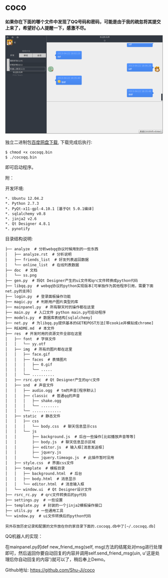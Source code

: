 coco
====

**如果你在下面的哪个文件中发现了QQ号码和密码，可能是由于我的疏忽将其提交上来了，希望好心人提醒一下，感激不尽。**

![](https://github.com/Shu-Ji/coco/raw/master/doc/ss.png)


独立二进制包[百度网盘下载](http://pan.baidu.com/share/link?shareid=526809&uk=3104301417#dir/path=%2Fcocoqq), 下载完成后执行:

    $ chmod +x cocoqq.bin
    $ ./cocoqq.bin

即可启动程序。

附：

开发环境:

    *. Ubuntu 12.04.2 
    *. Python 2.7.3
    *. PyQt-x11-gpl-4.10.1 [基于Qt 5.0.1编译]
    *. sqlalchemy v0.8
    *. jinja2 v2.6
    *. Qt Designer 4.8.1
    *. pynotify


目录结构说明:

    ├── analyze  # 分析webqq协议时候用到的一些东西
    │   ├── analyze.rst  # 分析说明
    │   ├── friends_list  # 好友列表返回数据
    │   └── online_list  # 在线列表数据
    ├── doc  # 文档
    │   └── ss.png
    ├── gen.py  # 将Qt Designer产生的ui文件和qrc文件转换成python代码
    ├── libqq.py  # webqq协议的python实现版本[可单独作为其他程序引用，需要下面net.py的支持]
    ├── login.py  # 登录面板操作功能
    ├── magic.py  # 判断用户图片类型的库
    ├── mainpanel.py  # 所有聊天时的操作都在这里
    ├── main.py  # 入口文件 python main.py可启动程序
    ├── models.py  # 数据库表结构[sqlalchemy]
    ├── net.py  # 为libqq.py提供基本的GET和POST方法[带cookie并模拟成chrome]
    ├── README.md  # 本文件
    ├── res  # 开发时用的资源文件全部在这里
    │   ├── font  # 字体文件
    │   │   └── yy.otf
    │   ├── img  # 所有的图片都在这里
    │   │   ├── face.gif
    │   │   ├── faces  # 表情图片
    │   │   │   ├── 0.gif
    │   │   │   └── .....
    │   │   └── ..........
    │   ├── rsrc.qrc  # Qt Designer产生的qrc文件
    │   ├── snd  # 声音文件
    │   │   ├── audio.ogg  # tm的声音[程序默认]
    │   │   ├── classic  # 普通qq的声音
    │   │   │   ├── shake.ogg
    │   │   │   └── ........
    │   │   └── .............
    │   ├── static  # 静态文件
    │   │   ├── css
    │   │   │   └── body.css  # 聊天信息显示css
    │   │   └── js
    │   │       ├── background.js  # 后台一些操作[比如播放声音等等]
    │   │       ├── body.js  # 聊天信息显示区域
    │   │       ├── editor.js  # 输入框[消息发送框]
    │   │       ├── jquery.js
    │   │       └── jquery.timeago.js  # 此插件暂时没用
    │   ├── style.css  # 界面css文件
    │   ├── template  # 模板目录
    │   │   ├── background.html  # 后台
    │   │   ├── body.html  # 消息显示
    │   │   └── editor.html  # 消息输入框
    │   └── window.ui  # Qt Designer设计文件
    ├── rsrc_rc.py  # qrc文件转换后的py代码
    ├── settings.py  # 一些设置
    ├── template.py  # 封装的一个jinja2模板操作接口
    ├── utils.py  # 一些通用工具
    └── window.py  # ui文件转换后的python代码

    另外存放历史记录和配置的文件放在你的家目录下面的.cocoqq.db中了[~/.cocoqq.db]
    
QQ机器人的实现：

在mainpanel.py的def new_friend_msg(self, msg)方法的结尾处对msg进行处理即可，然后返回你要自动回复的内容并调用self.send_friend_msg(uin, u'这是处理后你自动回复的内容')就可以了，稍后奉上Demo。

Github地址: https://github.com/Shu-Ji/coco
